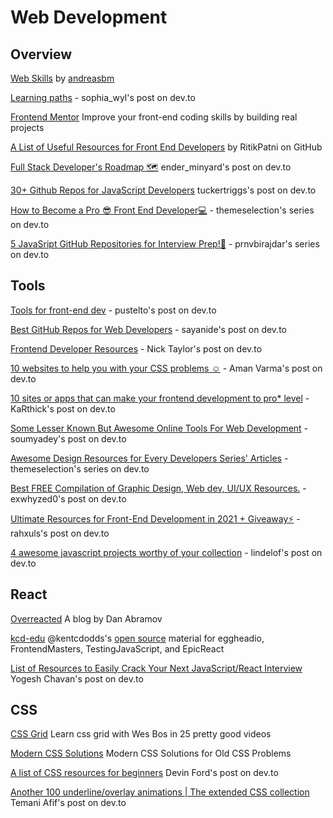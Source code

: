 # Web Development

## Overview

[Web Skills](https://andreasbm.github.io/web-skills/) by [andreasbm](https://github.com/andreasbm/web-skills)

[Learning paths](https://dev.to/sophia_wyl/absolute-top-learning-priorities-for-getting-the-first-junior-software-engineering-job-9ii) - sophia_wyl's post on dev.to

[Frontend Mentor](https://www.frontendmentor.io/) Improve your front-end coding skills by building real projects

[A List of Useful Resources for Front End Developers](https://github.com/RitikPatni/Front-End-Web-Development-Resources) by RitikPatni on GitHub

[Full Stack Developer's Roadmap 🗺](https://dev.to/ender_minyard/full-stack-developer-s-roadmap-2k12) ender_minyard's post on dev.to

[30+ Github Repos for JavaScript Developers](https://dev.to/tuckertriggs/30-github-repos-for-javascript-developers-1350) tuckertriggs's post on dev.to

[How to Become a Pro 😎 Front End Developer💻](https://dev.to/theme_selection/how-to-become-a-pro-front-end-developer-5gbo) - themeselection's series on dev.to

[5 JavaSript GitHub Repositories for Interview Prep!📝](https://dev.to/prnvbirajdar/5-javasript-github-repositories-for-interview-prep-306h) - prnvbirajdar's series on dev.to

## Tools

[Tools for front-end dev](https://dev.to/pustelto/tools-i-use-for-front-end-dev-3ekn) - pustelto's post on dev.to

[Best GitHub Repos for Web Developers](https://dev.to/sayanide/best-github-repos-for-web-developers-9id) - sayanide's post on dev.to

[Frontend Developer Resources](https://dev.to/nickytonline/share-some-frontend-resources-15j5) - Nick Taylor's post on dev.to

[10 websites to help you with your CSS problems ☺](https://dev.to/amanajayvarma/10-website-to-help-you-with-your-css-problems-2poi) - Aman Varma's post on dev.to

[10 sites or apps that can make your frontend development to pro* level](https://dev.to/karthick3018/10-sites-or-apps-that-can-make-your-frontend-development-to-pro-level-459p) - KaRthick's post on dev.to

[Some Lesser Known But Awesome Online Tools For Web Development](https://dev.to/soumyadey/some-lesser-known-but-awesome-online-tools-for-web-development-10fa) - soumyadey's post on dev.to

[Awesome Design Resources for Every Developers Series' Articles](https://dev.to/theme_selection/series/8895) - themeselection's series on dev.to

[Best FREE Compilation of Graphic Design, Web dev, UI/UX Resources.](https://dev.to/exwhyzed0/best-free-compilation-of-graphic-design-web-dev-ui-ux-resources-471c) - exwhyzed0's post on dev.to

[Ultimate Resources for Front-End Development in 2021 + Giveaway⚡](https://dev.to/rahxuls/free-ultimate-resources-for-front-end-development-in-2021-giveaway-3838) - rahxuls's post on dev.to

[4 awesome javascript projects worthy of your collection](https://dev.to/lindelof/4-awesome-javascript-projects-worthy-of-your-collection-53fi) - lindelof's post on dev.to

## React

[Overreacted](https://overreacted.io/) A blog by Dan Abramov

[kcd-edu](https://github.com/topics/kcd-edu) @kentcdodds's [open source](https://twitter.com/kentcdodds/status/1256060182938791941) material for eggheadio, FrontendMasters, TestingJavaScript, and EpicReact

[List of Resources to Easily Crack Your Next JavaScript/React Interview](https://dev.to/myogeshchavan97/list-of-resources-to-easily-crack-your-next-javascript-react-interview-4c7j) Yogesh Chavan's post on dev.to

## CSS

[CSS Grid](https://cssgrid.io/) Learn css grid with Wes Bos in 25 pretty good videos

[Modern CSS Solutions](https://moderncss.dev/) Modern CSS Solutions for Old CSS Problems

[A list of CSS resources for beginners](https://dev.to/devindford/a-list-of-css-resources-for-beginners-2ff5) Devin Ford's post on dev.to

[Another 100 underline/overlay animations | The extended CSS collection](https://dev.to/afif/another-100-underline-overlay-animations-the-extended-css-collection-574c) Temani Afif's post on dev.to
